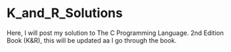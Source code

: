 # K_and_R_Solutions
Here, I will post my solution to The C Programming Language. 2nd Edition Book (K&amp;R), this will be updated aa I go through the book.
